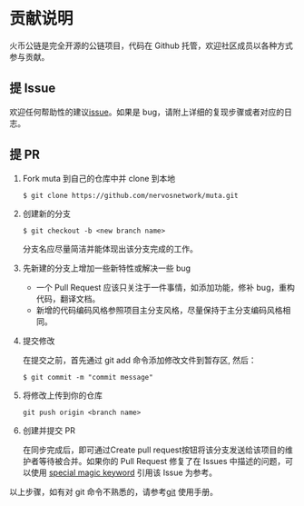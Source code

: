 # 贡献说明

火币公链是完全开源的公链项目，代码在 Github 托管，欢迎社区成员以各种方式参与贡献。

## 提 Issue
 
 欢迎任何帮助性的建议[issue](https://github.com/nervosnetwork/muta/issues)。如果是 bug，请附上详细的复现步骤或者对应的日志。

 ## 提 PR

 1. Fork muta 到自己的仓库中并 clone 到本地

    ```
    $ git clone https://github.com/nervosnetwork/muta.git
    ```

 2. 创建新的分支
   
    ```
    $ git checkout -b <new branch name>
    ```

    分支名应尽量简洁并能体现出该分支完成的工作。

3. 先新建的分支上增加一些新特性或解决一些 bug
   
   * 一个 Pull Request 应该只关注于一件事情，如添加功能，修补 bug，重构代码，翻译文档。
   * 新增的代码编码风格参照项目主分支风格，尽量保持于主分支编码风格相同。

4. 提交修改
   
   在提交之前，首先通过 git add 命令添加修改文件到暂存区, 然后：
   
   ```
   $ git commit -m "commit message"
   ```
   
5. 将修改上传到你的仓库
   
   ```
   git push origin <branch name>
   ```

6. 创建并提交 PR

   在同步完成后，即可通过Create pull request按钮将该分支发送给该项目的维护者等待被合并。如果你的 Pull Request 修复了在 Issues 中描述的问题，可以使用 [special magic keyword](https://help.github.com/en/github/managing-your-work-on-github/linking-a-pull-request-to-an-issue) 引用该 Issue 为参考。

以上步骤，如有对 git 命令不熟悉的，请参考[git](https://git-scm.com/doc) 使用手册。


